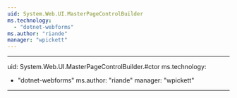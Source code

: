 ```yaml
---
uid: System.Web.UI.MasterPageControlBuilder
ms.technology: 
  - "dotnet-webforms"
ms.author: "riande"
manager: "wpickett"
---
```


---
uid: System.Web.UI.MasterPageControlBuilder.#ctor
ms.technology: 
  - "dotnet-webforms"
ms.author: "riande"
manager: "wpickett"
---
